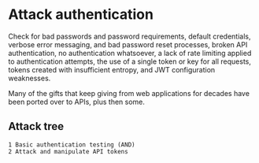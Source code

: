 # Attack authentication

Check for bad passwords and password requirements, default credentials, verbose error messaging, and bad password 
reset processes, broken API authentication, no authentication whatsoever, a lack of rate limiting applied to 
authentication attempts, the use of a single token or key for all requests, tokens created with insufficient entropy, 
and JWT configuration weaknesses.

Many of the gifts that keep giving from web applications for decades have been ported over to APIs, plus then some.

## Attack tree

```text
1 Basic authentication testing (AND)
2 Attack and manipulate API tokens
```

